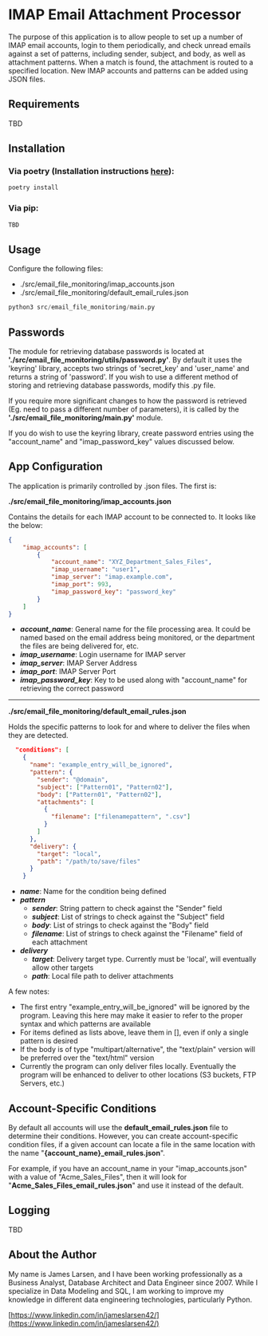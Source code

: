 # IMAP Email Attachment Processor

The purpose of this application is to allow people to set up a number of IMAP email accounts, login to them periodically, and check unread emails against a set of patterns, including sender, subject, and body, as well as attachment patterns.  When a match is found, the attachment is routed to a specified location.  New IMAP accounts and patterns can be added using JSON files.

## Requirements

TBD

## Installation

### Via poetry (Installation instructions [here](https://python-poetry.org/docs/)):

```python
poetry install
```

### Via pip:
```python
TBD
```

## Usage

Configure the following files:

* ./src/email_file_monitoring/imap_accounts.json
* ./src/email_file_monitoring/default_email_rules.json

```python
python3 src/email_file_monitoring/main.py
```

## Passwords

The module for retrieving database passwords is located at **'./src/email_file_monitoring/utils/password.py'**.  By default it uses the 'keyring' library, accepts two strings of 'secret_key' and 'user_name' and returns a string of 'password'.  If you wish to use a different method of storing and retrieving database passwords, modify this .py file.

If you require more significant changes to how the password is retrieved (Eg. need to pass a different number of parameters), it is called by the **'./src/email_file_monitoring/main.py'** module.

If you do wish to use the keyring library, create password entries using the "account_name" and "imap_password_key" values discussed below.

## App Configuration

The application is primarily controlled by .json files.  The first is:

**./src/email_file_monitoring/imap_accounts.json**

Contains the details for each IMAP account to be connected to.  It looks like the below:

``` json
{
    "imap_accounts": [
        {
            "account_name": "XYZ_Department_Sales_Files",
            "imap_username": "user1",
            "imap_server": "imap.example.com",
            "imap_port": 993,
            "imap_password_key": "password_key"
        }
    ]
}
```

* ***account_name***:  General name for the file processing area.  It could be named based on the email address being monitored, or the department the files are being delivered for, etc.
* ***imap_username***:  Login username for IMAP server
* ***imap_server***:  IMAP Server Address
* ***imap_port***:  IMAP Server Port
* ***imap_password_key***:  Key to be used along with "account_name" for retrieving the correct password

---

**./src/email_file_monitoring/default_email_rules.json**

Holds the specific patterns to look for and where to deliver the files when they are detected.

``` json
  "conditions": [
    {
      "name": "example_entry_will_be_ignored",
      "pattern": {
        "sender": "@domain",
        "subject": ["Pattern01", "Pattern02"],
        "body": ["Pattern01", "Pattern02"],
        "attachments": [
          {
            "filename": ["filenamepattern", ".csv"]
          }
        ]
      },
      "delivery": {
        "target": "local",
        "path": "/path/to/save/files"
      }
    }
```

* ***name***:  Name for the condition being defined
* ***pattern***
    * ***sender***:  String pattern to check against the "Sender" field
    * ***subject***:  List of strings to check against the "Subject" field
    * ***body***:  List of strings to check against the "Body" field
    * ***filename***:  List of strings to check against the "Filename" field of each attachment
* ***delivery***
    * ***target***:  Delivery target type.  Currently must be 'local', will eventually allow other targets
    * ***path***:  Local file path to deliver attachments

A few notes:

* The first entry "example_entry_will_be_ignored" will be ignored by the program.  Leaving this here may make it easier to refer to the proper syntax and which patterns are available
* For items defined as lists above, leave them in [], even if only a single pattern is desired
* If the body is of type "multipart/alternative", the "text/plain" version will be preferred over the "text/html" version
* Currently the program can only deliver files locally.  Eventually the program will be enhanced to deliver to other locations (S3 buckets, FTP Servers, etc.)

## Account-Specific Conditions

By default all accounts will use the **default_email_rules.json** file to determine their conditions.  However, you can create account-specific condition files, if a given account can locate a file in the same location with the name "**{account_name}_email_rules.json**".

For example, if you have an account_name in your "imap_accounts.json" with a value of "Acme_Sales_Files", then it will look for "**Acme_Sales_Files_email_rules.json**" and use it instead of the default.

## Logging

TBD

## About the Author

My name is James Larsen, and I have been working professionally as a Business Analyst, Database Architect and Data Engineer since 2007.  While I specialize in Data Modeling and SQL, I am working to improve my knowledge in different data engineering technologies, particularly Python.

[https://www.linkedin.com/in/jameslarsen42/](https://www.linkedin.com/in/jameslarsen42/)